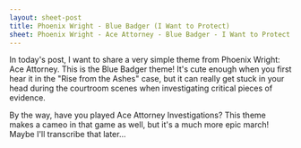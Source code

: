 ```yaml
---
layout: sheet-post
title: Phoenix Wright - Blue Badger (I Want to Protect)
sheet: Phoenix Wright - Ace Attorney - Blue Badger - I Want to Protect
---
```

In today's post, I want to share a very simple theme from Phoenix Wright: Ace Attorney.
This is the Blue Badger theme! It's cute enough when you first hear it in the "Rise from
the Ashes" case, but it can really get stuck in your head during the courtroom scenes
when investigating critical pieces of evidence.

By the way, have you played Ace Attorney Investigations? This theme makes a cameo in
that game as well, but it's a much more epic march! Maybe I'll transcribe that later...
